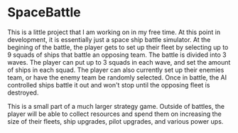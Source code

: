 # SpaceBattle
This is a little project that I am working on in my free time. At this point in development, it is essentially just a space ship battle simulator. At the begining of the battle, the player gets to set up their fleet by selecting up to 9 squads of ships that battle an opposing team. The battle is divided into 3 waves. The player can put up to 3 squads in each wave, and set the amount of ships in each squad. The player can also currently set up their enemies team, or have the enemy team be randomly selected. Once in battle, the AI controlled ships battle it out and won't stop until the opposing fleet is destroyed.

This is a small part of a much larger strategy game. Outside of battles, the player will be able to collect resources and spend them on increasing the size of their fleets, ship upgrades, pilot upgrades, and various power ups.
